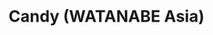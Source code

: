 --- 
title: "Candy (WATANABE Asia)"
publishdate: "2019-8-27T16:48:46+02:00"
src: "https://365manga.net/manga/candy-watanabe-asia"
image: "https://data.365manga.net/images/thumbnails/6362-candy-watanabe-asia.jpg"
description: "1) Candy “How about some H-candy ~ 20% enhancement of your pleasure?” Said the candy-selling Hime to the seemly salary-man Shoji. “I’ll buy if you try them first.” Thus, begins a somehow cruel H session… Does the not-so-tender, handsome man care for Hime…!? 2) My Little Darling Teacher Natsuo has taken on an extra job, waking up his cousin Ouji and getting him to school on time. Ouji's constant love…"
---